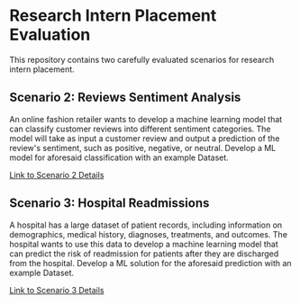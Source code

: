 # Research Intern Placement Evaluation

This repository contains two carefully evaluated scenarios for research intern placement.

## Scenario 2: Reviews Sentiment Analysis

An online fashion retailer wants to develop a machine learning model that can classify customer reviews into different sentiment categories. The model will take as input a customer review and output a prediction of the review's sentiment, such as positive,
negative, or neutral. Develop a ML model for aforesaid classification with an example Dataset.

[Link to Scenario 2 Details](./Reviews%20Sentiment%20Analysis/)

## Scenario 3: Hospital Readmissions

A hospital has a large dataset of patient records, including information on demographics, medical history, diagnoses, treatments, and outcomes. The hospital wants to use this data to develop a machine learning model that can predict the risk of readmission for patients
after they are discharged from the hospital. Develop a ML solution for the aforesaid prediction with an example Dataset.

[Link to Scenario 3 Details](/path/to/scenario2.md)
